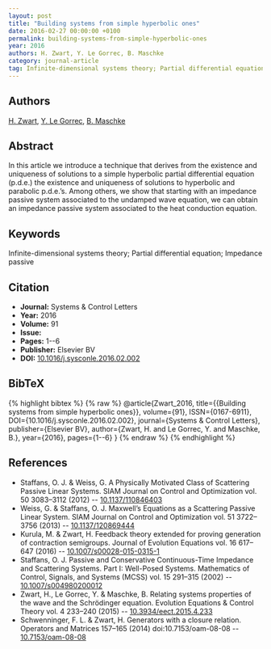 ```yaml
---
layout: post
title: "Building systems from simple hyperbolic ones"
date: 2016-02-27 00:00:00 +0100
permalink: building-systems-from-simple-hyperbolic-ones
year: 2016
authors: H. Zwart, Y. Le Gorrec, B. Maschke
category: journal-article
tag: Infinite-dimensional systems theory; Partial differential equation; Impedance passive
---
```

 
## Authors
[H. Zwart](authors/hans-zwart), [Y. Le Gorrec](authors/yann-le-gorrec), [B. Maschke](authors/bernhard-maschke)
 
## Abstract
In this article we introduce a technique that derives from the existence and uniqueness of solutions to a simple hyperbolic partial differential equation (p.d.e.) the existence and uniqueness of solutions to hyperbolic and parabolic p.d.e.’s. Among others, we show that starting with an impedance passive system associated to the undamped wave equation, we can obtain an impedance passive system associated to the heat conduction equation.
 
## Keywords
Infinite-dimensional systems theory; Partial differential equation; Impedance passive
 
## Citation
- **Journal:** Systems &amp; Control Letters
- **Year:** 2016
- **Volume:** 91
- **Issue:** 
- **Pages:** 1--6
- **Publisher:** Elsevier BV
- **DOI:** [10.1016/j.sysconle.2016.02.002](https://doi.org/10.1016/j.sysconle.2016.02.002)
 
## BibTeX
{% highlight bibtex %}
{% raw %}
@article{Zwart_2016,
  title={{Building systems from simple hyperbolic ones}},
  volume={91},
  ISSN={0167-6911},
  DOI={10.1016/j.sysconle.2016.02.002},
  journal={Systems &amp; Control Letters},
  publisher={Elsevier BV},
  author={Zwart, H. and Le Gorrec, Y. and Maschke, B.},
  year={2016},
  pages={1--6}
}
{% endraw %}
{% endhighlight %}
 
## References
- Staffans, O. J. & Weiss, G. A Physically Motivated Class of Scattering Passive Linear Systems. SIAM Journal on Control and Optimization vol. 50 3083–3112 (2012) -- [10.1137/110846403](https://doi.org/10.1137/110846403)
- Weiss, G. & Staffans, O. J. Maxwell’s Equations as a Scattering Passive Linear System. SIAM Journal on Control and Optimization vol. 51 3722–3756 (2013) -- [10.1137/120869444](https://doi.org/10.1137/120869444)
- Kurula, M. & Zwart, H. Feedback theory extended for proving generation of contraction semigroups. Journal of Evolution Equations vol. 16 617–647 (2016) -- [10.1007/s00028-015-0315-1](https://doi.org/10.1007/s00028-015-0315-1)
- Staffans, O. J. Passive and Conservative Continuous-Time Impedance and Scattering Systems. Part I: Well-Posed Systems. Mathematics of Control, Signals, and Systems (MCSS) vol. 15 291–315 (2002) -- [10.1007/s004980200012](https://doi.org/10.1007/s004980200012)
- Zwart, H., Le  Gorrec, Y. & Maschke, B. Relating systems properties of the wave and the Schrödinger equation. Evolution Equations &amp; Control Theory vol. 4 233–240 (2015) -- [10.3934/eect.2015.4.233](https://doi.org/10.3934/eect.2015.4.233)
- Schwenninger, F. L. & Zwart, H. Generators with a closure relation. Operators and Matrices 157–165 (2014) doi:10.7153/oam-08-08 -- [10.7153/oam-08-08](https://doi.org/10.7153/oam-08-08)

